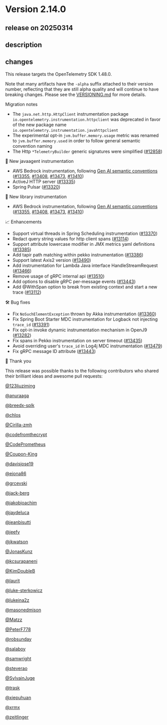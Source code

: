 # Version 2.14.0

## release on 20250314
## description
## changes
This release targets the OpenTelemetry SDK 1.48.0.

Note that many artifacts have the <code>-alpha</code> suffix attached to their version number, reflecting that they are still alpha quality and will continue to have breaking changes. Please see the <a href="https://github.com/open-telemetry/opentelemetry-java-instrumentation/blob/main/VERSIONING.md#opentelemetry-java-instrumentation-versioning">VERSIONING.md</a> for more details.

Migration notes

* The <code>java.net.http.HttpClient</code> instrumentation package <code>io.opentelemetry.instrumentation.httpclient</code> was deprecated in favor of the new package name <code>io.opentelemetry.instrumentation.javahttpclient</code>
* The experimental opt-in <code>jvm.buffer.memory.usage</code> metric was renamed to <code>jvm.buffer.memory.used</code> in order to follow general semantic convention naming
* The Http <code>*TelemetryBuilder</code> generic signatures were simplified (<a href="https://github.com/open-telemetry/opentelemetry-java-instrumentation/pull/12858" data-hovercard-type="pull_request" data-hovercard-url="/open-telemetry/opentelemetry-java-instrumentation/pull/12858/hovercard">#12858</a>)

🌟 New javaagent instrumentation

* AWS Bedrock instrumentation, following <a href="https://github.com/open-telemetry/semantic-conventions/tree/main/docs/gen-ai#semantic-conventions-for-generative-ai-systems">Gen AI semantic conventions</a> (<a href="https://github.com/open-telemetry/opentelemetry-java-instrumentation/pull/13355" data-hovercard-type="pull_request" data-hovercard-url="/open-telemetry/opentelemetry-java-instrumentation/pull/13355/hovercard">#13355</a>, <a href="https://github.com/open-telemetry/opentelemetry-java-instrumentation/pull/13408" data-hovercard-type="pull_request" data-hovercard-url="/open-telemetry/opentelemetry-java-instrumentation/pull/13408/hovercard">#13408</a>, <a href="https://github.com/open-telemetry/opentelemetry-java-instrumentation/pull/13473" data-hovercard-type="pull_request" data-hovercard-url="/open-telemetry/opentelemetry-java-instrumentation/pull/13473/hovercard">#13473</a>, <a href="https://github.com/open-telemetry/opentelemetry-java-instrumentation/pull/13410" data-hovercard-type="pull_request" data-hovercard-url="/open-telemetry/opentelemetry-java-instrumentation/pull/13410/hovercard">#13410</a>)
* ActiveJ HTTP server (<a href="https://github.com/open-telemetry/opentelemetry-java-instrumentation/pull/13335" data-hovercard-type="pull_request" data-hovercard-url="/open-telemetry/opentelemetry-java-instrumentation/pull/13335/hovercard">#13335</a>)
* Spring Pulsar (<a href="https://github.com/open-telemetry/opentelemetry-java-instrumentation/pull/13320" data-hovercard-type="pull_request" data-hovercard-url="/open-telemetry/opentelemetry-java-instrumentation/pull/13320/hovercard">#13320</a>)

🌟 New library instrumentation

* AWS Bedrock instrumentation, following <a href="https://github.com/open-telemetry/semantic-conventions/tree/main/docs/gen-ai#semantic-conventions-for-generative-ai-systems">Gen AI semantic conventions</a> (<a href="https://github.com/open-telemetry/opentelemetry-java-instrumentation/pull/13355" data-hovercard-type="pull_request" data-hovercard-url="/open-telemetry/opentelemetry-java-instrumentation/pull/13355/hovercard">#13355</a>, <a href="https://github.com/open-telemetry/opentelemetry-java-instrumentation/pull/13408" data-hovercard-type="pull_request" data-hovercard-url="/open-telemetry/opentelemetry-java-instrumentation/pull/13408/hovercard">#13408</a>, <a href="https://github.com/open-telemetry/opentelemetry-java-instrumentation/pull/13473" data-hovercard-type="pull_request" data-hovercard-url="/open-telemetry/opentelemetry-java-instrumentation/pull/13473/hovercard">#13473</a>, <a href="https://github.com/open-telemetry/opentelemetry-java-instrumentation/pull/13410" data-hovercard-type="pull_request" data-hovercard-url="/open-telemetry/opentelemetry-java-instrumentation/pull/13410/hovercard">#13410</a>)

📈 Enhancements

* Support virtual threads in Spring Scheduling instrumentation (<a href="https://github.com/open-telemetry/opentelemetry-java-instrumentation/pull/13370" data-hovercard-type="pull_request" data-hovercard-url="/open-telemetry/opentelemetry-java-instrumentation/pull/13370/hovercard">#13370</a>)
* Redact query string values for http client spans (<a href="https://github.com/open-telemetry/opentelemetry-java-instrumentation/pull/13114" data-hovercard-type="pull_request" data-hovercard-url="/open-telemetry/opentelemetry-java-instrumentation/pull/13114/hovercard">#13114</a>)
* Support attribute lowercase modifier in JMX metrics yaml definitions (<a href="https://github.com/open-telemetry/opentelemetry-java-instrumentation/pull/13385" data-hovercard-type="pull_request" data-hovercard-url="/open-telemetry/opentelemetry-java-instrumentation/pull/13385/hovercard">#13385</a>)
* Add tapir path matching within pekko instrumentation (<a href="https://github.com/open-telemetry/opentelemetry-java-instrumentation/pull/13386" data-hovercard-type="pull_request" data-hovercard-url="/open-telemetry/opentelemetry-java-instrumentation/pull/13386/hovercard">#13386</a>)
* Support latest Axis2 version (<a href="https://github.com/open-telemetry/opentelemetry-java-instrumentation/pull/13490" data-hovercard-type="pull_request" data-hovercard-url="/open-telemetry/opentelemetry-java-instrumentation/pull/13490/hovercard">#13490</a>)
* Add instrumentation for Lambda Java interface HandleStreamRequest (<a href="https://github.com/open-telemetry/opentelemetry-java-instrumentation/pull/13466" data-hovercard-type="pull_request" data-hovercard-url="/open-telemetry/opentelemetry-java-instrumentation/pull/13466/hovercard">#13466</a>)
* Remove usage of gRPC internal api (<a href="https://github.com/open-telemetry/opentelemetry-java-instrumentation/pull/13510" data-hovercard-type="pull_request" data-hovercard-url="/open-telemetry/opentelemetry-java-instrumentation/pull/13510/hovercard">#13510</a>)
* Add options to disable gRPC per-message events (<a href="https://github.com/open-telemetry/opentelemetry-java-instrumentation/pull/13443" data-hovercard-type="pull_request" data-hovercard-url="/open-telemetry/opentelemetry-java-instrumentation/pull/13443/hovercard">#13443</a>)
* Add @WithSpan option to break from existing context and start a new trace (<a href="https://github.com/open-telemetry/opentelemetry-java-instrumentation/pull/13112" data-hovercard-type="pull_request" data-hovercard-url="/open-telemetry/opentelemetry-java-instrumentation/pull/13112/hovercard">#13112</a>)

🛠️ Bug fixes

* Fix <code>NoSuchElementException</code> thrown by Akka instrumentation (<a href="https://github.com/open-telemetry/opentelemetry-java-instrumentation/pull/13360" data-hovercard-type="pull_request" data-hovercard-url="/open-telemetry/opentelemetry-java-instrumentation/pull/13360/hovercard">#13360</a>)
* Fix Spring Boot Starter MDC instrumentation for Logback not injecting <code>trace_id</code> (<a href="https://github.com/open-telemetry/opentelemetry-java-instrumentation/pull/13391" data-hovercard-type="pull_request" data-hovercard-url="/open-telemetry/opentelemetry-java-instrumentation/pull/13391/hovercard">#13391</a>)
* Fix opt-in invoke dynamic instrumentation mechanism in OpenJ9 (<a href="https://github.com/open-telemetry/opentelemetry-java-instrumentation/pull/13282" data-hovercard-type="pull_request" data-hovercard-url="/open-telemetry/opentelemetry-java-instrumentation/pull/13282/hovercard">#13282</a>)
* Fix spans in Pekko instrumentation on server timeout (<a href="https://github.com/open-telemetry/opentelemetry-java-instrumentation/pull/13435" data-hovercard-type="pull_request" data-hovercard-url="/open-telemetry/opentelemetry-java-instrumentation/pull/13435/hovercard">#13435</a>)
* Avoid overriding user's <code>trace_id</code> in Log4j MDC instrumentation (<a href="https://github.com/open-telemetry/opentelemetry-java-instrumentation/pull/13479" data-hovercard-type="pull_request" data-hovercard-url="/open-telemetry/opentelemetry-java-instrumentation/pull/13479/hovercard">#13479</a>)
* Fix gRPC message ID attribute (<a href="https://github.com/open-telemetry/opentelemetry-java-instrumentation/pull/13443" data-hovercard-type="pull_request" data-hovercard-url="/open-telemetry/opentelemetry-java-instrumentation/pull/13443/hovercard">#13443</a>)

🙇 Thank you

This release was possible thanks to the following contributors who shared their brilliant ideas and awesome pull requests:

<a class="user-mention notranslate" data-hovercard-type="user" data-hovercard-url="/users/123liuziming/hovercard" data-octo-click="hovercard-link-click" data-octo-dimensions="link_type:self" href="https://github.com/123liuziming">@123liuziming</a>  

<a class="user-mention notranslate" data-hovercard-type="user" data-hovercard-url="/users/anuraaga/hovercard" data-octo-click="hovercard-link-click" data-octo-dimensions="link_type:self" href="https://github.com/anuraaga">@anuraaga</a>  

<a class="user-mention notranslate" data-hovercard-type="user" data-hovercard-url="/users/breedx-splk/hovercard" data-octo-click="hovercard-link-click" data-octo-dimensions="link_type:self" href="https://github.com/breedx-splk">@breedx-splk</a>  

<a class="user-mention notranslate" data-hovercard-type="user" data-hovercard-url="/users/chlos/hovercard" data-octo-click="hovercard-link-click" data-octo-dimensions="link_type:self" href="https://github.com/chlos">@chlos</a>  

<a class="user-mention notranslate" data-hovercard-type="user" data-hovercard-url="/users/Cirilla-zmh/hovercard" data-octo-click="hovercard-link-click" data-octo-dimensions="link_type:self" href="https://github.com/Cirilla-zmh">@Cirilla-zmh</a>  

<a class="user-mention notranslate" data-hovercard-type="user" data-hovercard-url="/users/codefromthecrypt/hovercard" data-octo-click="hovercard-link-click" data-octo-dimensions="link_type:self" href="https://github.com/codefromthecrypt">@codefromthecrypt</a>  

<a class="user-mention notranslate" data-hovercard-type="user" data-hovercard-url="/users/CodePrometheus/hovercard" data-octo-click="hovercard-link-click" data-octo-dimensions="link_type:self" href="https://github.com/CodePrometheus">@CodePrometheus</a>  

<a class="user-mention notranslate" data-hovercard-type="user" data-hovercard-url="/users/Coupon-King/hovercard" data-octo-click="hovercard-link-click" data-octo-dimensions="link_type:self" href="https://github.com/Coupon-King">@Coupon-King</a>  

<a class="user-mention notranslate" data-hovercard-type="user" data-hovercard-url="/users/davisjose19/hovercard" data-octo-click="hovercard-link-click" data-octo-dimensions="link_type:self" href="https://github.com/davisjose19">@davisjose19</a>  

<a class="user-mention notranslate" data-hovercard-type="user" data-hovercard-url="/users/ejona86/hovercard" data-octo-click="hovercard-link-click" data-octo-dimensions="link_type:self" href="https://github.com/ejona86">@ejona86</a>  

<a class="user-mention notranslate" data-hovercard-type="user" data-hovercard-url="/users/grcevski/hovercard" data-octo-click="hovercard-link-click" data-octo-dimensions="link_type:self" href="https://github.com/grcevski">@grcevski</a>  

<a class="user-mention notranslate" data-hovercard-type="user" data-hovercard-url="/users/jack-berg/hovercard" data-octo-click="hovercard-link-click" data-octo-dimensions="link_type:self" href="https://github.com/jack-berg">@jack-berg</a>  

<a class="user-mention notranslate" data-hovercard-type="user" data-hovercard-url="/users/jakobjoachim/hovercard" data-octo-click="hovercard-link-click" data-octo-dimensions="link_type:self" href="https://github.com/jakobjoachim">@jakobjoachim</a>  

<a class="user-mention notranslate" data-hovercard-type="user" data-hovercard-url="/users/jaydeluca/hovercard" data-octo-click="hovercard-link-click" data-octo-dimensions="link_type:self" href="https://github.com/jaydeluca">@jaydeluca</a>  

<a class="user-mention notranslate" data-hovercard-type="user" data-hovercard-url="/users/jeanbisutti/hovercard" data-octo-click="hovercard-link-click" data-octo-dimensions="link_type:self" href="https://github.com/jeanbisutti">@jeanbisutti</a>  

<a class="user-mention notranslate" data-hovercard-type="user" data-hovercard-url="/users/jeefy/hovercard" data-octo-click="hovercard-link-click" data-octo-dimensions="link_type:self" href="https://github.com/jeefy">@jeefy</a>  

<a class="user-mention notranslate" data-hovercard-type="user" data-hovercard-url="/users/jkwatson/hovercard" data-octo-click="hovercard-link-click" data-octo-dimensions="link_type:self" href="https://github.com/jkwatson">@jkwatson</a>  

<a class="user-mention notranslate" data-hovercard-type="user" data-hovercard-url="/users/JonasKunz/hovercard" data-octo-click="hovercard-link-click" data-octo-dimensions="link_type:self" href="https://github.com/JonasKunz">@JonasKunz</a>  

<a class="user-mention notranslate" data-hovercard-type="user" data-hovercard-url="/users/kcsurapaneni/hovercard" data-octo-click="hovercard-link-click" data-octo-dimensions="link_type:self" href="https://github.com/kcsurapaneni">@kcsurapaneni</a>  

<a class="user-mention notranslate" data-hovercard-type="user" data-hovercard-url="/users/KimDoubleB/hovercard" data-octo-click="hovercard-link-click" data-octo-dimensions="link_type:self" href="https://github.com/KimDoubleB">@KimDoubleB</a>  

<a class="user-mention notranslate" data-hovercard-type="user" data-hovercard-url="/users/laurit/hovercard" data-octo-click="hovercard-link-click" data-octo-dimensions="link_type:self" href="https://github.com/laurit">@laurit</a>  

<a class="user-mention notranslate" data-hovercard-type="user" data-hovercard-url="/users/luke-sterkowicz/hovercard" data-octo-click="hovercard-link-click" data-octo-dimensions="link_type:self" href="https://github.com/luke-sterkowicz">@luke-sterkowicz</a>  

<a class="user-mention notranslate" data-hovercard-type="user" data-hovercard-url="/users/lukeina2z/hovercard" data-octo-click="hovercard-link-click" data-octo-dimensions="link_type:self" href="https://github.com/lukeina2z">@lukeina2z</a>  

<a class="user-mention notranslate" data-hovercard-type="user" data-hovercard-url="/users/masonedmison/hovercard" data-octo-click="hovercard-link-click" data-octo-dimensions="link_type:self" href="https://github.com/masonedmison">@masonedmison</a>  

<a class="user-mention notranslate" data-hovercard-type="user" data-hovercard-url="/users/Matzz/hovercard" data-octo-click="hovercard-link-click" data-octo-dimensions="link_type:self" href="https://github.com/Matzz">@Matzz</a>  

<a class="user-mention notranslate" data-hovercard-type="user" data-hovercard-url="/users/PeterF778/hovercard" data-octo-click="hovercard-link-click" data-octo-dimensions="link_type:self" href="https://github.com/PeterF778">@PeterF778</a>  

<a class="user-mention notranslate" data-hovercard-type="user" data-hovercard-url="/users/robsunday/hovercard" data-octo-click="hovercard-link-click" data-octo-dimensions="link_type:self" href="https://github.com/robsunday">@robsunday</a>  

<a class="user-mention notranslate" data-hovercard-type="user" data-hovercard-url="/users/salaboy/hovercard" data-octo-click="hovercard-link-click" data-octo-dimensions="link_type:self" href="https://github.com/salaboy">@salaboy</a>  

<a class="user-mention notranslate" data-hovercard-type="user" data-hovercard-url="/users/samwright/hovercard" data-octo-click="hovercard-link-click" data-octo-dimensions="link_type:self" href="https://github.com/samwright">@samwright</a>  

<a class="user-mention notranslate" data-hovercard-type="user" data-hovercard-url="/users/steverao/hovercard" data-octo-click="hovercard-link-click" data-octo-dimensions="link_type:self" href="https://github.com/steverao">@steverao</a>  

<a class="user-mention notranslate" data-hovercard-type="user" data-hovercard-url="/users/SylvainJuge/hovercard" data-octo-click="hovercard-link-click" data-octo-dimensions="link_type:self" href="https://github.com/SylvainJuge">@SylvainJuge</a>  

<a class="user-mention notranslate" data-hovercard-type="user" data-hovercard-url="/users/trask/hovercard" data-octo-click="hovercard-link-click" data-octo-dimensions="link_type:self" href="https://github.com/trask">@trask</a>  

<a class="user-mention notranslate" data-hovercard-type="user" data-hovercard-url="/users/xiepuhuan/hovercard" data-octo-click="hovercard-link-click" data-octo-dimensions="link_type:self" href="https://github.com/xiepuhuan">@xiepuhuan</a>  

<a class="user-mention notranslate" data-hovercard-type="user" data-hovercard-url="/users/xrmx/hovercard" data-octo-click="hovercard-link-click" data-octo-dimensions="link_type:self" href="https://github.com/xrmx">@xrmx</a>  

<a class="user-mention notranslate" data-hovercard-type="user" data-hovercard-url="/users/zeitlinger/hovercard" data-octo-click="hovercard-link-click" data-octo-dimensions="link_type:self" href="https://github.com/zeitlinger">@zeitlinger</a>

